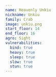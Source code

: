 ```yaml
---
name: Heavenly Unkiu
nickname: Unkiu
family: Crab
image: unkiu.png
start_floor: 14
end_floor: 16
agro: Sight
vulnerabilities:
  bind: true
  heavy: true
  sleep: true
  slow: true
  stun: true
---
```

